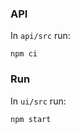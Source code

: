 ### API

In `api/src` run:

```shell
npm ci
```

### Run

In `ui/src` run:

```shell
npm start
```


